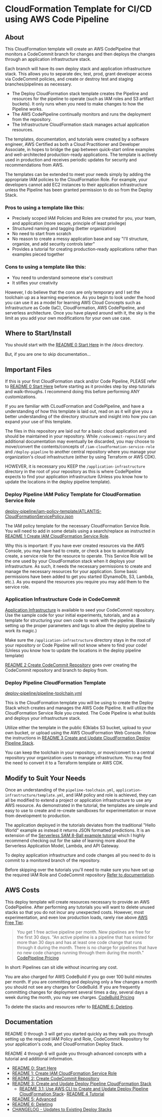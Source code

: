 # CloudFormation Template for CI/CD using AWS Code Pipeline

## About

This CloudFormation template will create an AWS CodePipeline that monitors a CodeCommit branch for changes and then deploys the changes through an application infrastructure stack.

Each branch will have its own deploy stack and application infrastructure stack. This allows you to separate dev, test, prod, grant developer access via CodeCommit policies, and create or destroy test and staging branches/pipelines as necessary.

- The Deploy CloudFormation stack template creates the Pipeline and resources for the pipeline to operate (such as IAM roles and S3 artifact buckets). It only runs when you need to make changes to how the Pipeline works.
- The AWS CodePipeline continually monitors and runs the deployment from the repository.
- The Infrastructure CloudFormation stack manages actual application resources.

The templates, documentation, and tutorials were created by a software engineer, AWS Certified as both a Cloud Practitioner and Developer Associate, in hopes to bridge the gap between quick-start online examples and well-architected production-ready applications. The template is actively used in production and receives periodic updates for security and recommendations from AWS.

The templates can be extended to meet your needs simply by adding the appropriate IAM policies to the CloudFormation Role. For example, your developers cannot add EC2 instances to their application infrastructure unless the Pipeline has been granted permission to do so from the Deploy Stack.

### Pros to using a template like this:

- Precisely scoped IAM Policies and Roles are created for you, your team, and application (more secure, principle of least privilege)
- Structured naming and tagging (better organization)
- No need to start from scratch
- No reason to create a messy application base and say "I'll structure, organize, and add security controls later"
- Provides a tutorial for creating production-ready applications rather than examples pieced together

### Cons to using a template like this:

- You need to understand someone else's construct
- It stifles your creativity

However, I do believe that the cons are only temporary and I set the toolchain up as a learning experience. As you begin to look under the hood you can use it as a model for learning AWS Cloud Concepts such as Infrastructure as Code (IaC), CloudFormation, AWS CodePipeline, and serverless architecture. Once you have played around with it, the sky is the limit as you add your own modifications for your own use case.

## Where to Start/Install

You should start with the [README 0 Start Here](./docs/README-0-Start-Here.md) in the /docs directory.

But, if you are one to skip documentation...

## Important Files

If this is your first CloudFormation stack and/or Code Pipeline, PLEASE refer to [README 0 Start Here](./docs/README-0-Start-Here.md) before starting as it provides step by step tutorials and walk-throughs. I recommend doing this before performing ANY customizations.

If you are familiar with CLoudFormation and CodePipeline, and have a understanding of how this template is laid out, read on as it will give you a better understanding of the directory structure and insight into how you can expand your use of this template.

The files in this repository are laid out for a basic cloud application and should be maintained in your repository. While `/codecommit-repository` and additional documentation may eventually be discarded, you may choose to move/convert the contents/concepts of `/iam-cloudformation-service-role` and `/deploy-pipeline` to another central repository where you manage your organization's cloud infrastructure (either by using Terraform or AWS CDK).

HOWEVER, it is necessary you KEEP the `/application-infrastructure` directory in the root of your repository as this is where CodePipeline expects to find your application infrastructure (Unless you know how to update the locations in the deploy pipeline template).

### Deploy Pipeline IAM Policy Template for CloudFormation Service Role

[deploy-pipeline/iam-policy-template/ATLANTIS-CloudFormationServicePolicy.json](./iam-cloudformation-service-role/ATLANTIS-CloudFormationServicePolicy.json)

The IAM policy template for the necessary CloudFormation Service Role. You will need to add in some details using a search/replace as instructed in [README 1 Create IAM CloudFormation Service Role](./iam-cloudformation-service-role/README-1-IAM-CF-Service-Role.md).

Why this is important: If you have ever created resources via the AWS Console, you may have had to create, or check a box to automatically create, a service role for the resource to operate. This Service Role will be the one used by your CloudFormation stack when it deploys your infrastructure. As such, it needs the necessary permissions to create and manage the necessary resources for your application. Some basic permissions have been added to get you started (DynamoDb, S3, Lambda, etc.). As you expand the resources you require you may add them to the service role.

### Application Infrastructure Code in CodeCommit

[Application Infrastructure](./application-infrastructure/) is available to seed your CodeCommit repository. Use the sample code for your initial experiments, tutorials, and as a template for structuring your own code to work with the pipeline. (Basically setting up the proper parameters and tags to allow the deploy pipeline to work its magic.)

Make sure the `/application-infrastructure` directory stays in the root of your repository or Code Pipeline will not know where to find your code! (Unless you know how to update the locations in the deploy pipeline template)

[README 2 Create CodeCommit Repository](/codecommit-repository/README-2-CodeCommit-Repository.md) goes over creating the CodeCommit repository and branch to deploy from.

### Deploy Pipeline CloudFormation Template

[deploy-pipeline/pipeline-toolchain.yml](./deploy-pipeline/pipeline-toolchain.yml)

This is the CloudFormation template you will be using to create the Deploy Stack which creates and manages the AWS Code Pipeline. It will utilize the CloudFormation Service Role you created. The Code Pipeline is what builds and deploys your infrastructure stack.

Utilize either the template in the public 63klabs S3 bucket, upload to your own bucket, or upload using the AWS CloudFormation Web Console. Follow the instructions in [README 3 Create and Update CloudFormation Deploy Pipeline Stack](deploy-pipeline/README-3-CloudFormation-Deploy-Stack.md).

You can keep the toolchain in your repository, or move/convert to a central repository your organization uses to manage infrastructure. You may find the need to convert it to a Terraform template or AWS CDK.

## Modify to Suit Your Needs

Once an understanding of the `pipeline-toolchain.yml`, `application-infrastructure/template.yml`, and IAM policy and role is achieved, they can all be modified to extend a project or application infrastructure to use any AWS resource. As demonstrated in the tutorial, the templates are simple and easy to use to create and re-create sandboxes for experimentation or move from development to production.

The application deployed in the tutorials deviates from the traditional "Hello World" example as instead it returns JSON formatted predictions. It is an extension of the [Serverless SAM 8-Ball example tutorial](https://github.com/chadkluck/serverless-sam-8ball-example) which I highly recommend checking out for the sake of learning more about the Serverless Application Model, Lambda, and API Gateway.

To deploy application infrastructure and code changes all you need to do is commit to a monitored branch of the repository.

Before skipping over the tutorials you'll need to make sure you have set up the required IAM Role and CodeCommit repository [Refer to documentation](./docs/README-0-Start-Here.md).

## AWS Costs

This deploy template will create resources necessary to provide an AWS CodePipeline. After performing any tutorials you will want to delete unused stacks so that you do not incur any unexpected costs. However, most experimentation, and even low production loads, rarely rise above [AWS Free Tier](https://aws.amazon.com/free).

> You get 1 free active pipeline per month. New pipelines are free for the first 30 days. "An active pipeline is a pipeline that has existed for more than 30 days and has at least one code change that runs through it during the month. There is no charge for pipelines that have no new code changes running through them during the month." [CodePipeline Pricing](https://aws.amazon.com/codepipeline/pricing)

In short: Pipelines can sit idle without incurring any cost.

You are also charged for AWS CodeBuild if you go over 100 build minutes per month. If you are committing and deploying only a few changes a month you should not see any charges for CodeBuild. If you are frequently committing changes for deployment several times a day, several days a week during the month, you may see charges. [CodeBuild Pricing](https://aws.amazon.com/codebuild/pricing)

To delete the stacks and resources refer to [README 6: Deleting](./docs/README-6-Deleting.md).

## Documentation

README 0 through 3 will get you started quickly as they walk you through setting up the required IAM Policy and Role, CodeCommit Repository for your application's code, and CloudFormation Deploy Stack.

README 4 through 6 will guide you through advanced concepts with a tutorial and additional information.

- [README 0: Start Here](./docs/README-0-Start-Here.md)
- [README 1: Create IAM CloudFormation Service Role](./iam-cloudformation-service-role/README-1-IAM-CF-Service-Role.md)
- [README 2: Create CodeCommit Repository](./codecommit-repository/README-2-CodeCommit-Repository.md)
- [README 3: Create and Update Deploy Pipeline CloudFormation Stack](./deploy-pipeline/README-3-CloudFormation-Deploy-Stack.md)
  - [README 3.1: Use AWS CLI to Create and Update Deploy Pipeline CloudFormation Stack](./deploy-pipeline/cli/README-CLI.md)- [README 4 Tutorial](./docs/README-4-Tutorial.md)
- [README 5: Advanced](./docs/README-5-Advanced.md)
- [README 6: Deleting](./docs/README-6-Deleting.md)
- [CHANGELOG - Updates to Existing Deploy Stacks](CHANGELOG.md)
